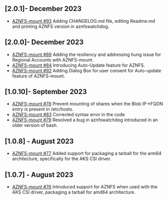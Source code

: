 ## [2.0.1]- December 2023
- [AZNFS-mount #93](https://github.com/Azure/AZNFS-mount/pull/93)
  Adding CHANGELOG.md file, editing Readme.md and printing AZNFS version in aznfswatchdog.

## [2.0.0]- December 2023
- [AZNFS-mount #89](https://github.com/Azure/AZNFS-mount/pull/89)
  Adding the resiliency and addressing hung issue for Regional Accounts with AZNFS-mount.
- [AZNFS-mount #84](https://github.com/Azure/AZNFS-mount/pull/84)
  Introducing Auto-Update feature for AZNFS.
- [AZNFS-mount #92](https://github.com/Azure/AZNFS-mount/pull/92)
  Adding Dialog Box for user consent for Auto-update feature of AZNFS-mount.

## [1.0.10]- September 2023
- [AZNFS-mount #78](https://github.com/Azure/AZNFS-mount/pull/78)
  Prevent mounting of shares when the Blob IP->FQDN entry is present in /etc/hosts.
- [AZNFS-mount #83](https://github.com/Azure/AZNFS-mount/pull/83)
  Corrected syntax error in the code
- [AZNFS-mount #79](https://github.com/Azure/AZNFS-mount/pull/79)
  Resolved a bug in aznfswatchdog introduced in an older version of bash.

## [1.0.8] - August 2023
- [AZNFS-mount #77](https://github.com/Azure/AZNFS-mount/pull/77)
  Added support for packaging a tarball for the arm64 architecture, specifically for the AKS CSI driver.

## [1.0.7] - August 2023
- [AZNFS-mount #76](https://github.com/Azure/AZNFS-mount/pull/76)
  Introduced support for AZNFS when used with the AKS CSI driver, packaging a tarball for amd64 architecture.